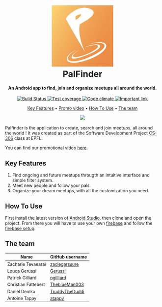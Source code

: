 <h1 align="center">
  <br>
  <a href="https://github.com/PalFinderTeam/palFinder"><img src="https://github.com/PalFinderTeam/palFinder/blob/beautyful-readme/icon.png" alt="PalFinder" width="200"></a>
  <br>
  PalFinder
  <br>
</h1>

<h4 align="center">An Android app to find, join and organize meetups all around the world.</h4>

<p align="center">
  <a href="https://cirrus-ci.com/github/PalFinderTeam/palFinder">
    <img src="https://api.cirrus-ci.com/github/PalFinderTeam/palFinder.svg"
         alt="Build Status">
  </a>
    
  <a href="https://codeclimate.com/github/PalFinderTeam/palFinder/test_coverage">
    <img src="https://api.codeclimate.com/v1/badges/0e8ea17fd683b9e3ff47/test_coverage"
         alt="Test coverage">
  </a>
    
  <a href="https://codeclimate.com/github/PalFinderTeam/palFinder/maintainability">
    <img src="https://api.codeclimate.com/v1/badges/0e8ea17fd683b9e3ff47/maintainability"
         alt="Code climate">
  </a>
    
  <a href="https://www.youtube.com/watch?v=dQw4w9WgXcQ">
    <img src="https://img.shields.io/badge/code%20coverage-101%25-brightgreen"
         alt="Important link">
  </a>
</p>

<p align="center">
  <a href="#key-features">Key Features</a> •
  <a href="https://www.youtube.com/watch?v=bKBTz7Wq6eg">Promo video</a> •
  <a href="#how-to-use">How To Use</a> •
  <a href="#the-team">The team</a>
</p>

<p align="center">
    <img src="https://cdn.discordapp.com/attachments/646635883193434118/981532313202610216/photo_2022-06-01_14-17-21_2.jpg" width="800" />
 </p>

Palfinder is the application to create, search and join meetups, all around the world !
It was created as part of the Software Development Project [CS-306](https://edu.epfl.ch/coursebook/en/software-development-project-CS-306-1)
class at EPFL.

You can find our promotional video [here](https://www.youtube.com/watch?v=bKBTz7Wq6eg).

## Key Features
1. Find ongoing and future meetups througth an intuitive interface and simple filter system.
2. Meet new people and follow your pals.
3. Organize your dream meetups, with all the customization you need.

## How To Use
First install the latest version of [Android Studio](https://developer.android.com/studio/), then clone and open the project.
From there you will have to use your own [firebase](https://firebase.google.com/) and follow the [firebase setup](https://github.com/PalFinderTeam/palFinder/wiki/Firebase-setup).


## The team
| Name                |                                     GitHub username |
|---------------------|-----------------------------------------------------|
| Zacharie Tevaearai  | [zaclegarssure](https://github.com/zaclegarssure)   |
| Louca Gerussi       | [Gerussi](https://github.com/Gerussi)               |
| Patrick Gilliard    | [pgilliard](https://github.com/pgilliar)            |
| Christian Fattebert | [TheblueMan003](https://github.com/TheblueMan003)   |
| Daniel Demko        | [TruddyTheDuddi](https://github.com/TruddyTheDuddi) |
| Antoine Tappy       | [atappy](https://github.com/atappy)                 |
